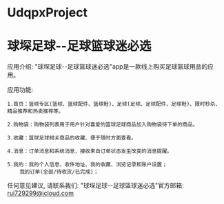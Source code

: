 # UdqpxProject
# 球堔足球--足球篮球迷必选

  应用介绍: "球堔足球--足球篮球迷必选"app是一款线上购买足球篮球用品的应用。

  应用功能: 

    1.首页：篮球专区(篮球、篮球配件、篮球鞋)、足球(足球、足球配件、足球鞋)、限时秒杀、精品推荐和热卖推荐等。
    
    2.购物袋：购物袋列表用于用户针对喜爱的篮球足球商品加入购物袋待下单的商品。
        
    3.收藏：篮球足球相关商品的收藏、便于随时方面查看。

    4.消息：订单消息和系统消息，接收来自订单状态发生改变的消息提醒。
        
    5.我的：我的个人信息、收件地址、我的收藏、浏览记录和账户设置；
        我的订单(全部/待收货/已完成)；
      
  任何意见建议, 请联系我们: 
  "球堔足球--足球篮球迷必选"官方邮箱: rui729299@icloud.com
